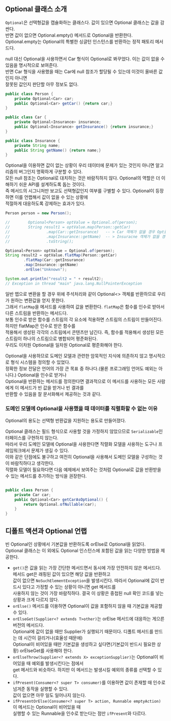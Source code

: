 ## Optional 클래스 소개
  
`Optional`은 선택형값을 캡슐화하는 클래스다. 값이 있으면 Optional 클래스는 값을 감싼다.  
반면 값이 없으면 Optional.empty() 메서드로 Optional을 반환한다.   
Optional.empty는 Optional의 특별한 싱글턴 인스턴스를 반환하는 정적 패토리 메서드다.  
  
null 대신 Optional을 사용하면서 Car 형식이 Optional<Car>로 봐꾸었다. 이는 값이 없을 수 있음을 명시적으로 보여준다.  
반면 Car 형식을 사용했을 때는 Car에 null 참조가 할당될 수 있는데 이것이 올바른 값인지 아니면  
잘못된 값인지 판단할 아무 정보도 없다.  
  
```java
public class Person {
    private Optional<Car> car;
    public Optional<Car> getCar() {return car;}
}

public class Car {
    private Optional<Insurance> insurance;
    public Optional<Insurance> getInsurance() {return insurance;}
}

public class Insurance {
    private String name;
    public String getName() {return name;}
}
```
  
Optional을 이용하면 값이 없는 상황이 우리 데이터에 문제가 있는 것인지 아니면 알고리즘의 버그인지 명확하게 구분할 수 있다.  
모든 null 참조는 Optional로 대치하는 것은 바람직하지 않다. Optional의 역할은 더 이해하기 쉬운 API를 설계하도록 돕는 것이다.  
즉 메서드의 시그니처만 보고도 선택형값인지 여부를 구별할 수 있다. Optional이 등장하면 이를 언랩해서 값이 없을 수 있는 상황에  
적절하게 대응하도록 강제하는 효과가 있다.  
  
```java
Person person = new Person();

//        Optional<Person> optValue = Optional.of(person);
//        String result1 = optValue.map(Person::getCar) 
//                .map(Car::getInsurance)   -- > Car 객체가 없을 경우 Optional<Car>를 반환하므로 컴파일 오류
//                .map(Insurance::getName)  -- > Insuracne 객체가 없을 경우 Optional<Insurance>를 반환하므로 컴파일 오류
//                .toString();

Optional<Person> optValue = Optional.of(person);
String result2 = optValue.flatMap(Person::getCar)
        .flatMap(Car::getInsurance)
        .map(Insurance::getName)
        .orElse("Unknown");

System.out.println("result2 = " + result2);
// Exception in thread "main" java.lang.NullPointerException
```  
  
일반 맵으로 변환을 할 경우 위에 주석처리와 같이 Optional<> 객체를 반환하므로 우리가 원하는 변환값을 얻지 못한다.  
그래서 `flatMap`을 메서드를 사용하여 값을 변환한다. `flatMap`은 함수를 인수로 받아서 다른 스트림을 반환하는 메서드다.  
보통 인수로 받은 함수를 스트림의 각 요소에 적용하면 스트림의 스트림이 만들어진다. 하지만 flatMap은 인수로 받은 함수를  
적용해서 생성된 각각의 스트림에서 콘텐츠만 남긴다. 즉, 함수를 적용해서 생성된 모든 스트림이 하나의 스트림으로 병합되어 평준화된다.  
우리도 이차원 Optional을 일차원 Optional로 평준화해야 한다.  
  
Optional을 사용하므로 도메인 모델과 관련한 암묵적인 지식에 의존하지 않고 명시적으로 형식 시스템을 정의할 수 있었다.  
정확한 정보 전달은 언어의 가장 큰 목표 중 하나다.(물론 프로그래밍 언어도 예외는 아니다.) Optional을 인수로 받거나  
Optional을 반환하는 메서드를 정의한다면 결과적으로 이 메서드를 사용하는 모든 사람에게 이 메서드가 빈 값을 받거나 빈 결과를  
반환할 수 있음을 잘 문서화해서 제공하는 것과 같다.  
  
### 도메인 모델에 Optional을 사용했을 때 데이터를 직렬화할 수 없는 이유  
Optional의 용도는 선택형 반환값을 지원하는 용도로 만들어졌다.  
  
Optional 클래스는 필드 형식으로 사용할 것을 가정하지 않았으므로 `Serializable`인터페이스를 구현하지 않는다.  
따라서 우리 도메인 모델에 Optional을 사용한다면 직렬화 모델을 사용하는 도구나 프레임워크에서 문제가 생길 수 있다.  
이와 같은 단점에도 불구하고 여전히 Optional을 사용해서 도메인 모델을 구성하는 것이 바람직하다고 생각한다.  
직렬화 모델이 필요하다면 다음 예제에서 보여주는 것처럼 Optional로 값을 반환받을 수 있는 메서드를 추가하는 방식을 권장한다.

```java

public class Person {
    private Car car;
    public Optional<Car> getCarAsOptional() {
        return Optional.ofNullable(car);
    }
}
```

## 디폴트 액션과 Optional 언랩
빈 Optional인 상황에서 기본값을 반환하도록 orElse로 Optional을 읽었다.  
Optional 클래스는 이 외에도 Optional 인스턴스에 포함된 값을 읽는 다양한 방법을 제공한다.  
  
- `get()`은 값을 읽는 가장 간단한 메서드면서 동시에 가장 안전하지 않은 메서드다. 메서드 get은 래핑된 값이 있으면 해당 값을 반환하고  
값이 없으면 `NoSuchElementException`을 발생시킨다. 따라서 Optional에 값이 반드시 있다고 가정할 수 있는 상황이 아니면 get 메서드를  
사용하지 않는 것이 가장 바람직하다. 결국 이 상황은 중첩된 null 확인 코드를 넣는 상황과 크게 다르지 않다.
- `orElse()` 메서드를 이용하면 Optional이 값을 포함하지 않을 때 기본값을 제공할 수 있다.  
- `orElseGet(Supplier<? extends T>other)`는 orElse 메서드에 대응하는 게으른 버전의 메서드다.  
Optional에 값이 없을 때만 Supplier가 실행되기 때문이다. 디폴트 메서드를 만드는 데 시간이 걸리거나(효율성 때문에)  
Optional이 비어있을 때만 기본값을 생성하고 싶다면(기본값이 반드시 필요한 상황) orElseGet를 사용해야 한다.
- `orElseThrow(Supplier<? extends X> exceptionSupplier)`는 Optional이 비어있을 때 예외를 발생시킨다는 점에서  
get 메서드와 비슷하다. 하지만 이 메서드는 발생시킬 예외의 종류를 선택할 수 있다.  
- `ifPresent(Consumer<? super T> consumer)`를 이용하면 값이 존재할 때 인수로 넘겨준 동작을 실행할 수 있다.  
값이 없으면 아무 일도 일어나지 않는다.  
- `ifPresentOrElse(Consumer<? super T> action, Runnable emptyAction)` 이 메서드는 Optional이 비어있을 때  
실행할 수 있는 Runnable을 인수로 받는다는 점만 `ifPresent`와 다르다.  
  

